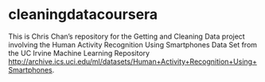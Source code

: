 # cleaningdatacoursera

This is Chris Chan’s repository for the Getting and Cleaning Data project involving the Human Activity Recognition Using Smartphones Data Set from the UC Irvine Machine Learning Repository <http://archive.ics.uci.edu/ml/datasets/Human+Activity+Recognition+Using+Smartphones>.